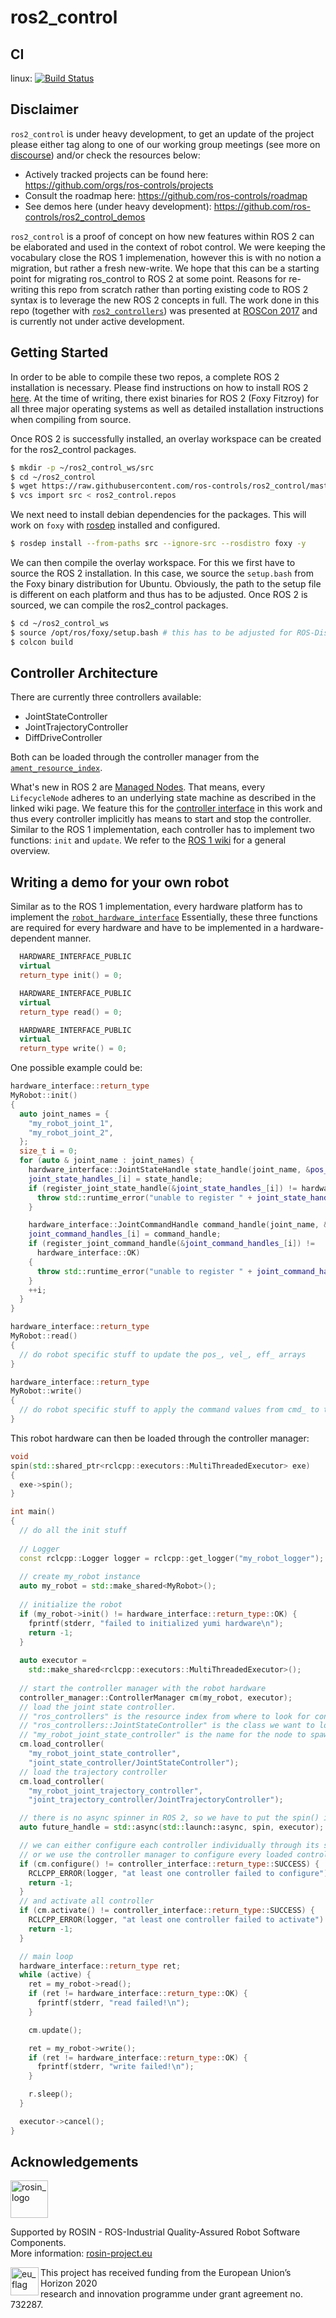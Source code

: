 # ros2_control

## CI
linux: [![Build Status](https://travis-ci.org/ros-controls/ros2_control.svg?branch=master)](https://travis-ci.org/ros-controls/ros2_control)

## Disclaimer

`ros2_control` is under heavy development, to get an update of the project please either tag along to one of our working group meetings (see more on [discourse](https://discourse.ros.org/)) and/or check the resources below:
* Actively tracked projects can be found here: https://github.com/orgs/ros-controls/projects
* Consult the roadmap here: https://github.com/ros-controls/roadmap
* See demos here (under heavy development): https://github.com/ros-controls/ros2_control_demos

`ros2_control` is a proof of concept on how new features within ROS 2 can be elaborated and used in the context of robot control.
We were keeping the vocabulary close the ROS 1 implemenation, however this is with no notion a migration, but rather a fresh new-write.
We hope that this can be a starting point for migrating ros_control to ROS 2 at some point.
Reasons for re-writing this repo from scratch rather than porting existing code to ROS 2 syntax is to leverage the new ROS 2 concepts in full.
The work done in this repo (together with [`ros2_controllers`](https://github.com/ros-controls/ros2_controllers)) was presented at [ROSCon 2017](https://vimeo.com/236182180) and is currently not under active development.

## Getting Started

In order to be able to compile these two repos, a complete ROS 2 installation is necessary.
Please find instructions on how to install ROS 2 [here](https://index.ros.org/doc/ros2/Installation/#installationguide).
At the time of writing, there exist binaries for ROS 2 (Foxy Fitzroy) for all three major operating systems as well as detailed installation instructions when compiling from source.

Once ROS 2 is successfully installed, an overlay workspace can be created for the ros2_control packages.

``` bash
$ mkdir -p ~/ros2_control_ws/src
$ cd ~/ros2_control
$ wget https://raw.githubusercontent.com/ros-controls/ros2_control/master/ros2_control/ros2_control.repos
$ vcs import src < ros2_control.repos
```

We next need to install debian dependencies for the packages.  This will work on `foxy` with [rosdep](https://index.ros.org/doc/ros2/Installation/Foxy/Linux-Install-Binary/#installing-and-initializing-rosdep) installed and configured.

``` bash
$ rosdep install --from-paths src --ignore-src --rosdistro foxy -y
```

We can then compile the overlay workspace. For this we first have to source the ROS 2 installation. In this case, we source the `setup.bash` from the Foxy binary distribution for Ubuntu. Obviously, the path to the setup file is different on each platform and thus has to be adjusted. Once ROS 2 is sourced, we can compile the ros2_control packages.

``` bash
$ cd ~/ros2_control_ws
$ source /opt/ros/foxy/setup.bash # this has to be adjusted for ROS-Distro and/or OS
$ colcon build
```

## Controller Architecture

There are currently three controllers available:
* JointStateController
* JointTrajectoryController
* DiffDriveController

Both can be loaded through the controller manager from the [`ament_resource_index`](https://github.com/ament/ament_cmake/blob/master/ament_cmake_core/doc/resource_index.md).

What's new in ROS 2 are [Managed Nodes](https://github.com/ros2/ros2/wiki/Managed-Nodes).
That means, every `LifecycleNode` adheres to an underlying state machine as described in the linked wiki page.
We feature this for the [controller interface](https://github.com/ros-controls/ros2_control/blob/crystal/controller_interface/include/controller_interface/controller_interface.hpp) in this work and thus every controller implicitly has means to start and stop the controller.
Similar to the ROS 1 implementation, each controller has to implement two functions: `init` and `update`.
We refer to the [ROS 1 wiki](http://wiki.ros.org/ros_control) for a general overview.

## Writing a demo for your own robot

Similar as to the ROS 1 implementation, every hardware platform has to implement the [`robot_hardware_interface`](https://github.com/ros-controls/ros2_control/blob/crystal/hardware_interface/include/hardware_interface/robot_hardware_interface.hpp)
Essentially, these three functions are required for every hardware and have to be implemented in a hardware-dependent manner.

``` c++
  HARDWARE_INTERFACE_PUBLIC
  virtual
  return_type init() = 0;

  HARDWARE_INTERFACE_PUBLIC
  virtual
  return_type read() = 0;

  HARDWARE_INTERFACE_PUBLIC
  virtual
  return_type write() = 0;
```

One possible example could be:

``` c++
hardware_interface::return_type
MyRobot::init()
{
  auto joint_names = {
    "my_robot_joint_1",
    "my_robot_joint_2",
  };
  size_t i = 0;
  for (auto & joint_name : joint_names) {
    hardware_interface::JointStateHandle state_handle(joint_name, &pos_[i], &vel_[i], &eff_[i]);
    joint_state_handles_[i] = state_handle;
    if (register_joint_state_handle(&joint_state_handles_[i]) != hardware_interface::OK) {
      throw std::runtime_error("unable to register " + joint_state_handles_[i].get_name());
    }

    hardware_interface::JointCommandHandle command_handle(joint_name, &cmd_[i]);
    joint_command_handles_[i] = command_handle;
    if (register_joint_command_handle(&joint_command_handles_[i]) !=
      hardware_interface::OK)
    {
      throw std::runtime_error("unable to register " + joint_command_handles_[i].get_name());
    }
    ++i;
  }
}

hardware_interface::return_type
MyRobot::read()
{
  // do robot specific stuff to update the pos_, vel_, eff_ arrays
}

hardware_interface::return_type
MyRobot::write()
{
  // do robot specific stuff to apply the command values from cmd_ to the robot
}
```

This robot hardware can then be loaded through the controller manager:

``` c++
void
spin(std::shared_ptr<rclcpp::executors::MultiThreadedExecutor> exe)
{
  exe->spin();
}

int main()
{
  // do all the init stuff
  
  // Logger
  const rclcpp::Logger logger = rclcpp::get_logger("my_robot_logger");
  
  // create my_robot instance
  auto my_robot = std::make_shared<MyRobot>();
  
  // initialize the robot
  if (my_robot->init() != hardware_interface::return_type::OK) {
    fprintf(stderr, "failed to initialized yumi hardware\n");
    return -1;
  }
  
  auto executor =
    std::make_shared<rclcpp::executors::MultiThreadedExecutor>();
  
  // start the controller manager with the robot hardware
  controller_manager::ControllerManager cm(my_robot, executor);
  // load the joint state controller.
  // "ros_controllers" is the resource index from where to look for controllers
  // "ros_controllers::JointStateController" is the class we want to load
  // "my_robot_joint_state_controller" is the name for the node to spawn
  cm.load_controller(
    "my_robot_joint_state_controller",
    "joint_state_controller/JointStateController");
  // load the trajectory controller
  cm.load_controller( 
    "my_robot_joint_trajectory_controller",
    "joint_trajectory_controller/JointTrajectoryController");

  // there is no async spinner in ROS 2, so we have to put the spin() in its own thread
  auto future_handle = std::async(std::launch::async, spin, executor);

  // we can either configure each controller individually through its services
  // or we use the controller manager to configure every loaded controller
  if (cm.configure() != controller_interface::return_type::SUCCESS) {
    RCLCPP_ERROR(logger, "at least one controller failed to configure")
    return -1;
  }
  // and activate all controller
  if (cm.activate() != controller_interface::return_type::SUCCESS) {
    RCLCPP_ERROR(logger, "at least one controller failed to activate")
    return -1;
  }

  // main loop
  hardware_interface::return_type ret;
  while (active) {
    ret = my_robot->read();
    if (ret != hardware_interface::return_type::OK) {
      fprintf(stderr, "read failed!\n");
    }

    cm.update();

    ret = my_robot->write();
    if (ret != hardware_interface::return_type::OK) {
      fprintf(stderr, "write failed!\n");
    }

    r.sleep();
  }

  executor->cancel();
}
```
## Acknowledgements

<!-- 
    ROSIN acknowledgement from the ROSIN press kit
    @ https://github.com/rosin-project/press_kit
-->

<a href="http://rosin-project.eu">
  <img src="http://rosin-project.eu/wp-content/uploads/rosin_ack_logo_wide.png" 
       alt="rosin_logo" height="60" >
</a>

Supported by ROSIN - ROS-Industrial Quality-Assured Robot Software Components.  
More information: <a href="http://rosin-project.eu">rosin-project.eu</a>

<img src="http://rosin-project.eu/wp-content/uploads/rosin_eu_flag.jpg" 
     alt="eu_flag" height="45" align="left" >  

This project has received funding from the European Union’s Horizon 2020  
research and innovation programme under grant agreement no. 732287. 
